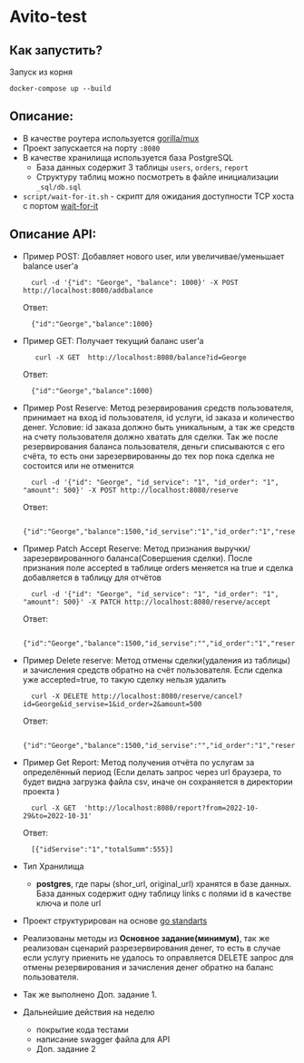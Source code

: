 # Avito-test
## Как запустить?
Запуск из корня
```
docker-compose up --build
```
## Описание:
- В качестве роутера используется [gorilla/mux](github.com/gorilla/mux)
- Проект запускается на порту `:8080`
- В качестве хранилища используется база PostgreSQL
    + База данных содержит 3 таблицы `users`, `orders`, `report`
    + Структуру таблиц можно посмотреть в файле инициализации `_sql/db.sql`
- `script/wait-for-it.sh` - скрипт для ожидания доступности TCP хоста с портом [wait-for-it](https://github.com/vishnubob/wait-for-it)

## Описание API:
- Пример POST: Добавляет нового user, или увеличивае/уменьшает balance user'a
  ```
    curl -d '{"id": "George", "balance": 1000}' -X POST http://localhost:8080/addbalance

  ```
  Ответ:
  ```
    {"id":"George","balance":1000}
  ```
- Пример GET: Получает текущий баланс user'a
    ```
       curl -X GET  http://localhost:8080/balance?id=George
    ```
  Ответ:
    ```
      {"id":"George","balance":1000}
    ```

- Пример Post Reserve: Метод резервирования средств пользователя, принимает на вход id пользователя, id услуги, id заказа и количество денег. Условие: id заказа должно быть уникальным, а так же средств на счету пользователя должно хватать для сделки. Так же после резервирования баланса пользователя, 
деньги списываются с его счёта, то есть они зарезервированны до тех пор пока сделка не состоится или не отменится
    ```
      curl -d '{"id": "George", "id_service": "1", "id_order": "1", "amount": 500}' -X POST http://localhost:8080/reserve

    ```
  Ответ:
    ```
      {"id":"George","balance":1500,"id_servise":"1","id_order":"1","reserved_balance":500}
    ```

- Пример Patch Accept Reserve: Метод признания выручки/зарезервированного баланса(Совершения сделки). После признания поле accepted в таблице orders меняется на true и сделка добавляется в таблицу для отчётов
    ```
      curl -d '{"id": "George", "id_service": "1", "id_order": "1", "amount": 500}' -X PATCH http://localhost:8080/reserve/accept

    ```
  Ответ:
    ```
      {"id":"George","balance":1500,"id_servise":"","id_order":"1","reserved_balance":500}
    ```

- Пример Delete reserve: Метод отмены сделки(удаления из таблицы) и зачисления средств обратно на счёт пользователя. Если сделка уже accepted=true, то такую сделку нельзя удалить
    ```
      curl -X DELETE http://localhost:8080/reserve/cancel?id=George&id_servise=1&id_order=2&amount=500

    ```
  Ответ:
    ```
      {"id":"George","balance":1500,"id_servise":"","id_order":"1","reserved_balance":500}
    ```

- Пример Get Report: Метод получения отчёта по услугам за определённый период (Если делать запрос через url браузера, то будет видна загрузка файла csv, иначе он сохраняется в директории проекта )
    ```
      curl -X GET  'http://localhost:8080/report?from=2022-10-29&to=2022-10-31'

    ```
  Ответ:
    ```
      [{"idServise":"1","totalSumm":555}]
    ```
- Тип Хранилища
    - **postgres**, где пары (shor_url, original_url) хранятся в базе данных. База данных содержит одну таблицу links с полями id в качестве ключа и поле url
- Проект структурирован на основе [go standarts](https://github.com/golang-standards/project-layout)

- Реализованы методы из **Основное задание(минимум)**, так же реализован сценарий разрезервирования денег, то есть в случае если услугу приенить не удалось то оправляется DELETE запрос для отмены резервирования и зачисления денег обратно на баланс пользователя.
- Так же выполнено Доп. задание 1.

- Дальнейшие действия на неделю
  - покрытие кода тестами
  - написание swagger файла для API
  - Доп. задание 2